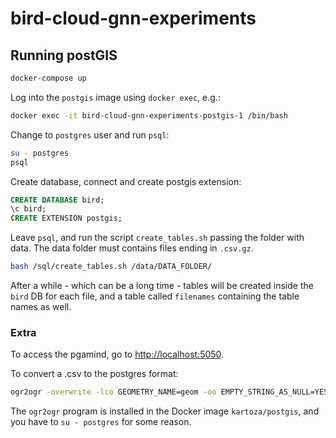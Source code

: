 # bird-cloud-gnn-experiments

## Running postGIS

```bash
docker-compose up
```

Log into the `postgis` image using `docker exec`, e.g.:

```bash
docker exec -it bird-cloud-gnn-experiments-postgis-1 /bin/bash
```

Change to `postgres` user and run `psql`:

```bash
su - postgres
psql
```

Create database, connect and create postgis extension:

```sql
CREATE DATABASE bird;
\c bird;
CREATE EXTENSION postgis;
```

Leave `psql`, and run the script `create_tables.sh` passing the folder with data.
The data folder must contains files ending in `.csv.gz`.

```bash
bash /sql/create_tables.sh /data/DATA_FOLDER/
```

After a while - which can be a long time - tables will be created inside the `bird` DB for each file, and a table called `filenames` containing the table names as well.

### Extra

To access the pgamind, go to <http://localhost:5050>.

To convert a .csv to the postgres format:

```bash
ogr2ogr -overwrite -lco GEOMETRY_NAME=geom -oo EMPTY_STRING_AS_NULL=YES -oo X_POSSIBLE_NAMES=x -oo Y_POSSIBLE_NAMES=y -oo Z_POSSIBLE_NAMES=z Pg:"dbname=bird host=localhost user=postgres password=admin port=5432" small.csv
```

The `ogr2ogr` program is installed in the Docker image `kartoza/postgis`, and you have to `su - postgres` for some reason.

